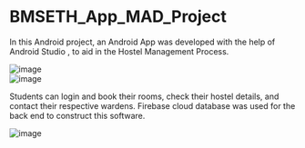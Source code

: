 # BMSETH_App_MAD_Project

In this Android project, an Android App was developed with the help of Android Studio , to aid in the Hostel
Management Process.

![image](https://user-images.githubusercontent.com/50517820/89525816-68ec3200-d804-11ea-893a-fee45dfc58f0.png)              
							![image](https://user-images.githubusercontent.com/50517820/89525960-a3ee6580-d804-11ea-88d6-7591b7d8055d.png) 
       





Students can login and book their rooms, check their hostel details, and contact their
respective wardens. Firebase cloud database was used for the back end to construct this software.


![image](https://user-images.githubusercontent.com/50517820/89526479-72c26500-d805-11ea-9a56-d4fe89965216.png)
